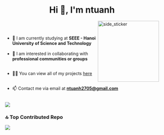 <h1 align="center">Hi 👋, I'm ntuanh</h1>
<img align="right" width=200px height=200px alt="side_sticker" src="https://media.giphy.com/media/TEnXkcsHrP4YedChhA/giphy.gif" />


<br><br>
<!-- - 🔭 I am currently working in the field of <strong></strong><br><br>--->
- 🌱 I am currently studying at <strong>SEEE - Hanoi University of Science and Technology</strong><br><br>
- 👯 I am interested in collaborating with <strong>professional communities or groups</strong><br><br>
<!-- - 🤝 I am seeking guidance and support in <strong>Machine Learning</strong><br><br> --->
- 👨‍💻 You can view all of my projects <a href="https://github.com/ntuanh?tab=repositories">here</a><br><br>
<!--- - 💬 Feel free to ask me about <strong>embedded systems, assembly language, IoT</strong>, and related topics<br><br> --->
- 📫 Contact me via email at <strong>ntuanh2705@gmail.com</strong><br><br>
<!--- - 📄 Learn more about my background and experience <a href="#">...</a><br><br> --->


<a href="https://github.com/ntuanh/github-readme-stats"><img align="center" src="https://github-readme-stats.vercel.app/api?username=ntuanh&show_icons=true&theme=tokyonight" /></a> 
<!--
## 🏆 GitHub Trophies
![](https://github-profile-trophy.vercel.app/?username=ntuanh&theme=github_dark&no-frame=false&no-bg=true&margin-w=4)
-->

### 🔝 Top Contributed Repo
![](https://github-contributor-stats.vercel.app/api?username=ntuanh&limit=5&theme=github_dark&combine_all_yearly_contributions=true)
